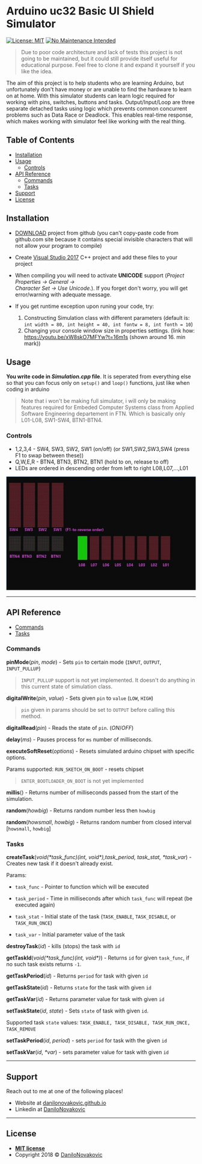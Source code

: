 # Arduino uc32 Basic UI Shield Simulator

[![License: MIT](https://img.shields.io/badge/License-MIT-yellow.svg)](https://opensource.org/licenses/MIT)
[![No Maintenance Intended](http://unmaintained.tech/badge.svg)](http://unmaintained.tech/)

> Due to poor code architecture and lack of tests this project is not going to be maintained, but it could still provide itself useful for educational purpose. Feel free to clone it and expand it yourself if you like the idea.

The aim of this project is to help students who are learning Arduino, but unfortunately don't have money or are unable to find the hardware to learn on at home. With this simulator students can learn logic required for working with pins, switches, buttons and tasks. Output/Input/Loop are three separate detached tasks using logic which prevents common concurrent problems such as Data Race or Deadlock. This enables real-time response, which makes working with simulator feel like working with the real thing.

## Table of Contents

- [Installation](#installation)
- [Usage](#usage)
  - [Controls](#Controls)
- [API Reference](#API-Reference)
  - [Commands](#Commands)
  - [Tasks](#Taks)
- [Support](#Support)
- [License](#License)

## Installation

- [DOWNLOAD](https://github.com/DaniloNovakovic/Arduino_uc32_basic_ui_shield_simulator/archive/master.zip) project from github (you can't copy-paste code from github.com site because it contains special
invisible characters that will not allow your program to compile)

- Create [Visual Studio 2017](https://visualstudio.microsoft.com/downloads/) C++ project and add these files to your project

- When compiling you will need to activate **UNICODE** support (_Project Properties -> General -> \
Character Set -> Use Unicode._). If you forget don't worry, you will get error/warning with adequate message.

- If you get runtime exception upon runing your code, try:
  1) Constructing Simulation class with different parameters (default is: `int width = 80, int height = 40, int fontw = 8, int fonth = 10`)
  2) Changing your console window size in properties settings. (link how: <https://youtu.be/xW8skO7MFYw?t=16m1s>  (shown around 16. min mark))

## Usage

**You write code in _Simulation.cpp_ file**. It is seperated from everything else
so that you can focus only on `setup()` and `loop()` functions, just like when coding in arduino

> Note that i won't be making full simulator, i will only be making features required for Embeded Computer Systems class from Applied Software Engineering departement in FTN. Which is basically only L01-L08, SW1-SW4, BTN1-BTN4.

### Controls
  
- 1,2,3,4 - SW4, SW3, SW2, SW1 (on/off) (or SW1,SW2,SW3,SW4 (press F1 to swap between these))
- Q,W,E,R - BTN4, BTN3, BTN2, BTN1 (hold to on, release to off)
- LEDs are ordered in descending order from left to right L08,L07,...,L01

![Console Output Preview](./doc/ArduinoSimulator.JPG)

---

## API Reference

- [Commands](#Commands)
- [Tasks](#Tasks)

### Commands

**pinMode**(*pin*, *mode*) - Sets `pin` to certain mode (`INPUT`, `OUTPUT`, `INPUT_PULLUP`)

> `INPUT_PULLUP` support is not yet implemented. It doesn't do anything in this current state of simulation class.

**digitalWrite**(*pin*, *value*) - Sets given `pin` to `value` (`LOW`, `HIGH`)

> `pin` given in params should be set to `OUTPUT` before calling this method.

**digitalRead**(*pin*) - Reads the state of `pin`. (*ON*/*OFF*) 

**delay**(*ms*) - Pauses process for `ms` number of milliseconds.

**executeSoftReset**(*options*) - Resets simulated arduino chipset with specific options.

Params supported: `RUN_SKETCH_ON_BOOT` - resets chipset

> `ENTER_BOOTLOADER_ON_BOOT` is not yet implemented

**millis**() - Returns number of milliseconds passed from the start of the simulation.

**random**(*howbig*) - Returns random number less then `howbig`

**random**(*howsmall*, *howbig*) - Returns random number from closed interval [`howsmall`, `howbig`]

### Tasks

**createTask**(*void(\*task_func)(int, void\*),task_period, task_stat, \*task_var*) - Creates new task if it doesn't already exist.

Params:

- `task_func` - Pointer to function which will be executed

- `task_period` - Time in milliseconds after which `task_func` will repeat (be executed again)
  
- `task_stat` - Initial state of the task (`TASK_ENABLE`, `TASK_DISABLE`, or `TASK_RUN_ONCE`)

- `task_var` - Initial parameter value of the task

**destroyTask**(*id*) - kills (stops) the task with `id`

**getTaskId**(*void(\*task_func)(int, void\*)*) - Returns `id` for given `task_func`, if no such task exists returns `-1`.

**getTaskPeriod**(*id*) - Returns `period` for task with given `id`

**getTaskState**(*id*) - Returns `state` for the task with given `id`

**getTaskVar**(*id*) - Returns parameter value for task with given `id`

**setTaskState**(*id*, *state*) - Sets `state` of task with given `id`.

Supported task `state` values: `TASK_ENABLE, TASK_DISABLE, TASK_RUN_ONCE, TASK_REMOVE`

**setTaskPeriod**(*id*, *period*) - sets `period` for task with the given `id`

**setTaskVar**(*id*, *\*var*) - sets parameter value for task with given `id`

---

## Support

Reach out to me at one of the following places!

- Website at [danilonovakovic.github.io](https://danilonovakovic.github.io/index.html)
- Linkedin at [DaniloNovakovic](https://www.linkedin.com/in/danilo-novakovi%C4%87-821934167/)

---

## License

- **[MIT license](http://opensource.org/licenses/mit-license.php)**
- Copyright 2018 © [DaniloNovakovic](https://github.com/DaniloNovakovic)
